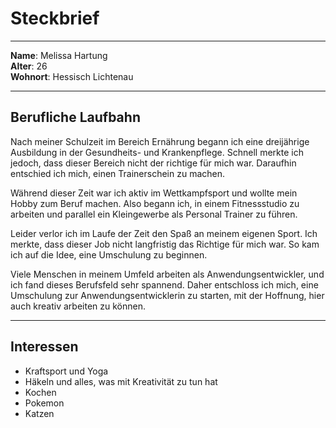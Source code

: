 # Steckbrief

---

**Name**: Melissa Hartung  
**Alter**: 26  
**Wohnort**: Hessisch Lichtenau  

---

## Berufliche Laufbahn

Nach meiner Schulzeit im Bereich Ernährung begann ich eine dreijährige Ausbildung in der Gesundheits- und Krankenpflege. Schnell merkte ich jedoch, dass dieser Bereich nicht der richtige für mich war. Daraufhin entschied ich mich, einen Trainerschein zu machen.

Während dieser Zeit war ich aktiv im Wettkampfsport und wollte mein Hobby zum Beruf machen. Also begann ich, in einem Fitnessstudio zu arbeiten und parallel ein Kleingewerbe als Personal Trainer zu führen.  

Leider verlor ich im Laufe der Zeit den Spaß an meinem eigenen Sport. Ich merkte, dass dieser Job nicht langfristig das Richtige für mich war. So kam ich auf die Idee, eine Umschulung zu beginnen. 

Viele Menschen in meinem Umfeld arbeiten als Anwendungsentwickler, und ich fand dieses Berufsfeld sehr spannend. Daher entschloss ich mich, eine Umschulung zur Anwendungsentwicklerin zu starten, mit der Hoffnung, hier auch kreativ arbeiten zu können.

---

## Interessen

- Kraftsport und Yoga  
- Häkeln und alles, was mit Kreativität zu tun hat  
- Kochen  
- Pokemon  
- Katzen